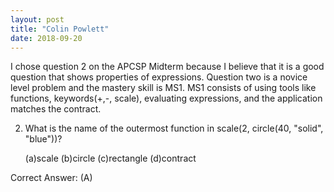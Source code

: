 ```yaml
---
layout: post
title: "Colin Powlett"
date: 2018-09-20
---
```


I chose question 2 on the APCSP Midterm because I believe that it is a good question that shows properties of expressions. Question two is a novice level problem and the mastery skill is MS1. MS1 consists of using tools like functions, keywords(+,-, scale), evaluating expressions, and the application matches the contract. 

2. What is the name of the outermost function in scale(2, circle(40, "solid", "blue"))?

    (a)scale               (b)circle             (c)rectangle           (d)contract
    
Correct Answer: (A)
